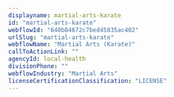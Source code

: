 ```yaml
---
displayname: martial-arts-karate
id: "martial-arts-karate"
webflowId: "640b84672c7bed45835ac402"
urlSlug: "martial-arts-karate"
webflowName: "Martial Arts (Karate)"
callToActionLink: ""
agencyId: local-health
divisionPhone: ""
webflowIndustry: "Martial Arts"
licenseCertificationClassification: "LICENSE"
---
```

